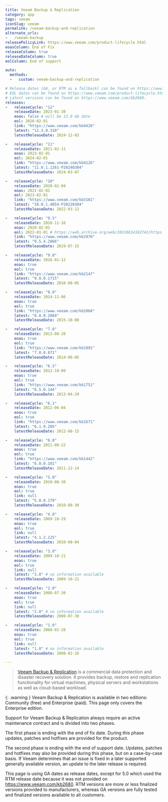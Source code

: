 ```yaml
---
title: Veeam Backup & Replication
category: app
tags: veeam
iconSlug: veeam
permalink: /veeam-backup-and-replication
alternate_urls:
-   /veeam-backup
releasePolicyLink: https://www.veeam.com/product-lifecycle.html
eoasColumn: End of Fix
releaseColumn: true
releaseDateColumn: true
eolColumn: End of support

auto:
  methods:
  -   custom: veeam-backup-and-replication

# Release dates (GA, or RTM as a fallback) can be found on https://www.veeam.com/kb2680.
# EOL dates can be found on https://www.veeam.com/product-lifecycle.html.
# Latest versions can be found on https://www.veeam.com/kb2680.
releases:
-   releaseCycle: "12"
    releaseDate: 2023-01-30
    eoas: false # will be 13.0 GA date
    eol: 2026-02-01
    link: "https://www.veeam.com/kb4420"
    latest: "12.3.0.310"
    latestReleaseDate: 2024-12-03

-   releaseCycle: "11"
    releaseDate: 2021-02-11
    eoas: 2023-02-01
    eol: 2024-02-01
    link: "https://www.veeam.com/kb4126"
    latest: "11.0.1.1261-P20240304"
    latestReleaseDate: 2024-03-07

-   releaseCycle: "10"
    releaseDate: 2020-02-04
    eoas: 2021-02-01
    eol: 2023-02-01
    link: "https://www.veeam.com/kb3161"
    latest: "10.0.1.4854-P20220304"
    latestReleaseDate: 2022-03-12

-   releaseCycle: "9.5"
    releaseDate: 2016-11-16
    eoas: 2020-02-01
    eol: 2022-01-01 # https://web.archive.org/web/20210614182742/https://www.veeam.com/product-lifecycle.html
    link: "https://www.veeam.com/kb2970"
    latest: "9.5.4.2866"
    latestReleaseDate: 2019-07-15

-   releaseCycle: "9.0"
    releaseDate: 2016-01-12
    eoas: true
    eol: true
    link: "https://www.veeam.com/kb2147"
    latest: "9.0.0.1715"
    latestReleaseDate: 2016-08-05

-   releaseCycle: "8.0"
    releaseDate: 2014-11-06
    eoas: true
    eol: true
    link: "https://www.veeam.com/kb2068"
    latest: "8.0.0.2084"
    latestReleaseDate: 2015-10-08

-   releaseCycle: "7.0"
    releaseDate: 2013-08-20
    eoas: true
    eol: true
    link: "https://www.veeam.com/kb1891"
    latest: "7.0.0.871"
    latestReleaseDate: 2014-06-05

-   releaseCycle: "6.5"
    releaseDate: 2012-10-09
    eoas: true
    eol: true
    link: "https://www.veeam.com/kb1751"
    latest: "6.5.0.144"
    latestReleaseDate: 2013-04-29

-   releaseCycle: "6.1"
    releaseDate: 2012-06-04
    eoas: true
    eol: true
    link: "https://www.veeam.com/kb1671"
    latest: "6.1.0.205"
    latestReleaseDate: 2012-08-15

-   releaseCycle: "6.0"
    releaseDate: 2011-08-22
    eoas: true
    eol: true
    link: "https://www.veeam.com/kb1442"
    latest: "6.0.0.181"
    latestReleaseDate: 2011-12-14

-   releaseCycle: "5.0"
    releaseDate: 2010-08-30
    eoas: true
    eol: true
    link: null
    latest: "5.0.0.179"
    latestReleaseDate: 2010-08-30

-   releaseCycle: "4.0"
    releaseDate: 2009-10-29
    eoas: true
    eol: true
    link: null
    latest: "4.1.2.125"
    latestReleaseDate: 2010-08-04

-   releaseCycle: "3.0"
    releaseDate: 2009-10-21
    eoas: true
    eol: true
    link: null
    latest: "3.0" # no information available
    latestReleaseDate: 2009-10-21

-   releaseCycle: "2.0"
    releaseDate: 2008-07-30
    eoas: true
    eol: true
    link: null
    latest: "2.0" # no information available
    latestReleaseDate: 2008-07-30

-   releaseCycle: "1.0"
    releaseDate: 2008-02-26
    eoas: true
    eol: true
    link: null
    latest: "1.0" # no information available
    latestReleaseDate: 2008-02-26

---
```


> [Veeam Backup & Replication](https://www.veeam.com/products/veeam-data-platform/backup-recovery.html)
> is a commercial data protection and disaster recovery solution. It provides backup, restore and
> replication functionality for virtual machines, physical servers and workstations as well as
> cloud-based workload.

{: .warning }
Veeam Backup & Replication is available in two editions: Community (free) and Enterprise (paid).
This page only covers the Enterprise edition.

Support for Veeam Backup & Replication always require an active maintenance contract and is divided
into two phases.

The first phase is ending with the end of fix date. During this phase updates, patches and hotfixes
are provided for the product.

The second phase is ending with the end of support date. Updates, patches and hotfixes may also be
provided during this phase, but on a case-by-case basis. If Veeam determines that an issue is fixed
in a later supported generally available version, an update to the later release is required.

This page is using GA dates as release dates, except for 5.0 which used the RTM release date
because it was not provided on <https://www.veeam.com/kb2680>. RTM versions are more or less
finalized versions provided to manufacturers, whereas GA versions are fully tested and finalized
versions available to all customers.
